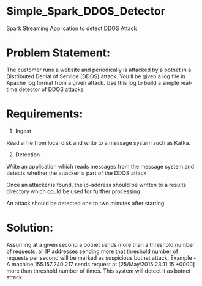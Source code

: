 # Simple_Spark_DDOS_Detector
Spark Streaming Application to detect DDOS Attack

# Problem Statement:
The customer runs a website and periodically is attacked by a botnet in a Distributed Denial of Service (DDOS) attack. You’ll be given a log file in Apache log format from a given attack. Use this log to build a simple real-time detector of DDOS attacks.

# Requirements:
1. Ingest

  Read a file from local disk and write to a message system such as Kafka.

2. Detection

  Write an application which reads messages from the message system and detects whether the attacker is part of the DDOS attack

  Once an attacker is found, the ip-address should be written to a results directory which could be used for further processing

  An attack should be detected one to two minutes after starting
    
# Solution:

Assuming at a given second a botnet sends more than a threshold number of requests, all IP addresses sending more that threshold number of requests per second will be marked as suspicious botnet attack. Example - A machine 155.157.240.217 sends request at [25/May/2015:23:11:15 +0000] more than threshold number of times. This system will detect it as botnet attack.
